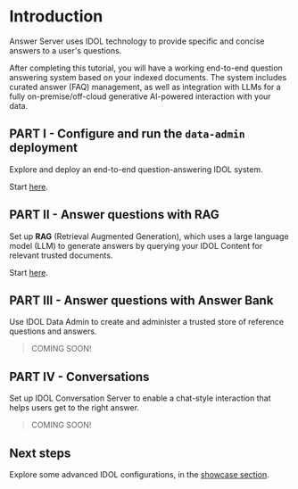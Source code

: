 # Introduction

Answer Server uses IDOL technology to provide specific and concise answers to a user's questions.

After completing this tutorial, you will have a working end-to-end question answering system based on your indexed documents. The system includes curated answer (FAQ) management, as well as integration with LLMs for a fully on-premise/off-cloud generative AI-powered interaction with your data.

## PART I - Configure and run the `data-admin` deployment

Explore and deploy an end-to-end question-answering IDOL system.

Start [here](./PART_I.md).

## PART II - Answer questions with RAG

Set up **RAG** (Retrieval Augmented Generation), which uses a large language model (LLM) to generate answers by querying your IDOL Content for relevant trusted documents.

Start [here](./PART_II.md).

## PART III - Answer questions with Answer Bank

Use IDOL Data Admin to create and administer a trusted store of reference questions and answers.

<!-- Start [here](./PART_III.md). -->

> COMING SOON!

## PART IV - Conversations

Set up IDOL Conversation Server to enable a chat-style interaction that helps users get to the right answer.

<!-- Start [here](./PART_IV.md). -->

> COMING SOON!

## Next steps

Explore some advanced IDOL configurations, in the [showcase section](../../README.md#showcase-lessons).
